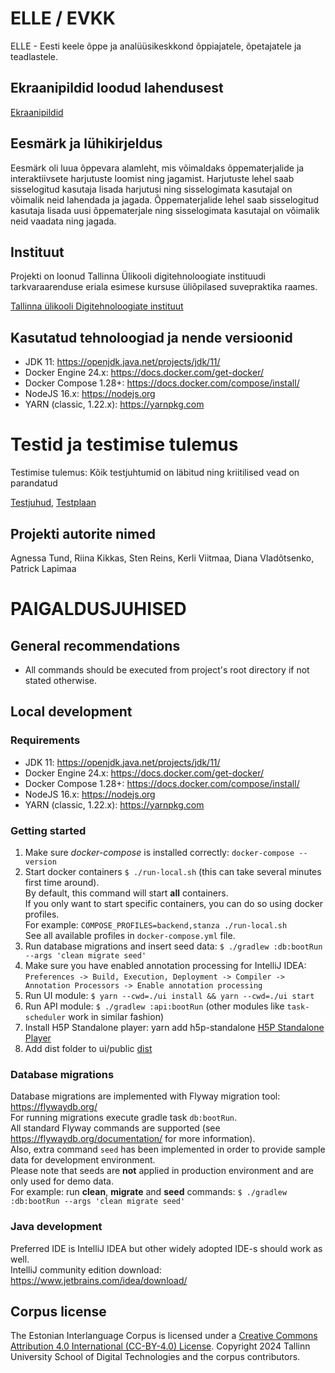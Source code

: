 # ELLE / EVKK

ELLE - Eesti keele õppe ja analüüsikeskkond õppiajatele, õpetajatele ja teadlastele.

## Ekraanipildid loodud lahendusest
[Ekraanipildid](https://github.com/diana-vladotsenko/evkk/tree/suvepraktika-screenshots/screenshots)

##  Eesmärk ja lühikirjeldus
Eesmärk oli luua õppevara alamleht, mis võimaldaks õppematerjalide ja interaktiivsete harjutuste loomist ning jagamist.
Harjutuste lehel saab sisselogitud kasutaja lisada harjutusi ning sisselogimata kasutajal on võimalik neid lahendada ja jagada.
Õppematerjalide lehel saab sisselogitud kasutaja lisada uusi õppematerjale ning sisselogimata kasutajal on võimalik neid vaadata ning jagada.

##  Instituut
Projekti on loonud Tallinna Ülikooli digitehnoloogiate instituudi tarkvaraarenduse eriala esimese 
kursuse üliõpilased suvepraktika raames.

[Tallinna ülikooli Digitehnoloogiate instituut](https://www.tlu.ee/dt)

## Kasutatud tehnoloogiad ja nende versioonid
- JDK 11: https://openjdk.java.net/projects/jdk/11/
- Docker Engine 24.x: https://docs.docker.com/get-docker/
- Docker Compose 1.28+: https://docs.docker.com/compose/install/
- NodeJS 16.x: https://nodejs.org
- YARN (classic, 1.22.x): https://yarnpkg.com

# Testid ja testimise tulemus
Testimise tulemus: Kõik testjuhtumid on läbitud ning kriitilised vead on parandatud

  [Testjuhud](https://docs.google.com/document/d/1ocW2yakIuQNlGqa1mBacx0_xcsAvpL4ivgoB3Lv31IU/edit?usp=sharing),
  [Testplaan](https://docs.google.com/document/d/12NAGtziqYqr8AqTLG_ZMgskoH5dAjJja8rdz-rYic9I/edit?usp=sharing)


## Projekti autorite nimed
Agnessa Tund, Riina Kikkas, Sten Reins, Kerli Viitmaa, Diana Vladõtsenko, Patrick Lapimaa

# PAIGALDUSJUHISED

## General recommendations
- All commands should be executed from project's root directory if not stated otherwise.

## Local development

### Requirements
- JDK 11: https://openjdk.java.net/projects/jdk/11/
- Docker Engine 24.x: https://docs.docker.com/get-docker/
- Docker Compose 1.28+: https://docs.docker.com/compose/install/
- NodeJS 16.x: https://nodejs.org
- YARN (classic, 1.22.x): https://yarnpkg.com

### Getting started
1. Make sure *docker-compose* is installed correctly: `docker-compose --version`
2. Start docker containers `$ ./run-local.sh` (this can take several minutes first time around).  
   By default, this command will start **all** containers.  
   If you only want to start specific containers, you can do so using docker profiles.  
   For example: `COMPOSE_PROFILES=backend,stanza ./run-local.sh`  
   See all available profiles in `docker-compose.yml` file.
3. Run database migrations and insert seed data: `$ ./gradlew :db:bootRun --args 'clean migrate seed'`
4. Make sure you have enabled annotation processing for IntelliJ IDEA: `Preferences -> Build, Execution, Deployment -> Compiler -> Annotation Processors -> Enable annotation processing`
5. Run UI module: `$ yarn --cwd=./ui install && yarn --cwd=./ui start`
6. Run API module: `$ ./gradlew :api:bootRun` (other modules like `task-scheduler` work in similar fashion)
7. Install H5P Standalone player: yarn add h5p-standalone [H5P Standalone Player](https://github.com/tunapanda/h5p-standalone)
8. Add dist folder to ui/public [dist](https://drive.google.com/drive/folders/1zgt2HTG2nD2BE2UMSsLGqcMYJp9Tfsqa?usp=sharing)

### Database migrations
Database migrations are implemented with Flyway migration tool: https://flywaydb.org/  
For running migrations execute gradle task `db:bootRun`.  
All standard Flyway commands are supported (see https://flywaydb.org/documentation/ for more information).  
Also, extra command `seed` has been implemented in order to provide sample data for development environment.  
Please note that seeds are **not** applied in production environment and are only used for demo data.  
For example: run **clean**, **migrate** and **seed** commands: `$ ./gradlew :db:bootRun --args 'clean migrate seed'`  

### Java development
Preferred IDE is IntelliJ IDEA but other widely adopted IDE-s should work as well.  
IntelliJ community edition download: https://www.jetbrains.com/idea/download/  

## Corpus license
The Estonian Interlanguage Corpus is licensed under a [Creative Commons Attribution 4.0 International (CC-BY-4.0) License](https://creativecommons.org/licenses/by/4.0/).
Copyright 2024 Tallinn University School of Digital Technologies and the corpus contributors.



